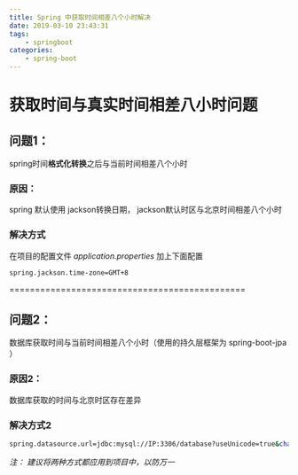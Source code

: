 ```yaml
---
title: Spring 中获取时间相差八个小时解决
date: 2019-03-10 23:43:31
tags:
    - springboot
categories:
    - spring-boot
---
```

# 获取时间与真实时间相差八小时问题

## 问题1：

spring时间**格式化转换**之后与当前时间相差八个小时

### 原因：

spring 默认使用 jackson转换日期， jackson默认时区与北京时间相差八个小时

### 解决方式

在项目的配置文件 *application.properties* 加上下面配置

```bash
spring.jackson.time-zone=GMT+8
```

==============================================

## 问题2：

数据库获取时间与当前时间相差八个小时（使用的持久层框架为 spring-boot-jpa ）

### 原因2：

数据库获取的时间与北京时区存在差异

### 解决方式2

```bash
spring.datasource.url=jdbc:mysql://IP:3306/database?useUnicode=true&characterEncoding=utf-8&serverTimezone=GMT%2b8
```

*注：
 建议将两种方式都应用到项目中，以防万一*
